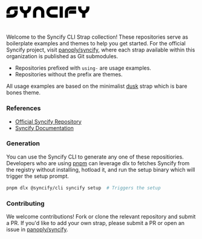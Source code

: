 <br>
<p align="left">
<a href="https://syncify.sh">
<img src="https://raw.githubusercontent.com/panoply/syncify/3b7839da26b4355943c94ddf93f81e2f41a6a2bf/assets/logo-text.svg"
width="220px">
</a>
</p>
<h1></h1>

Welcome to the Syncify CLI Strap collection! These repositories serve as boilerplate examples and themes to help you get started. For the official Syncify project, visit [panoply/syncify](https://github.com/panoply/syncify), where each strap available within this organization is published as Git submodules. 

- Repositories prefixed with `using-` are usage examples.
- Repositories without the prefix are themes.

All usage examples are based on the minimalist [dusk](https://github.com/SyncifyCLI/dusk) strap which is bare bones theme.

### References

- [Official Syncify Repository](https://github.com/panoply/syncify)
- [Syncify Documentation](https://syncify.sh)
  
### Generation

You can use the Syncify CLI to generate any one of these repositiories. Developers who are using [pnpm](https://pnpm.io/) can leverage dlx to fetches Syncify from the registry without installing, hotload it, and run the setup binary which will trigger the setup prompt.

```bash
pnpm dlx @syncify/cli syncify setup  # Triggers the setup
```

### Contributing

We welcome contributions! Fork or clone the relevant repository and submit a PR. If you'd like to add your own strap, please submit a PR or open an issue in [panoply/syncify](https://github.com/panoply/syncify).
